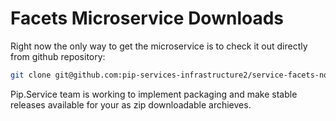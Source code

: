 # Facets Microservice Downloads

Right now the only way to get the microservice is to check it out directly from github repository:

```bash
git clone git@github.com:pip-services-infrastructure2/service-facets-node.git
```

Pip.Service team is working to implement packaging and make stable releases available for your 
as zip downloadable archieves.
